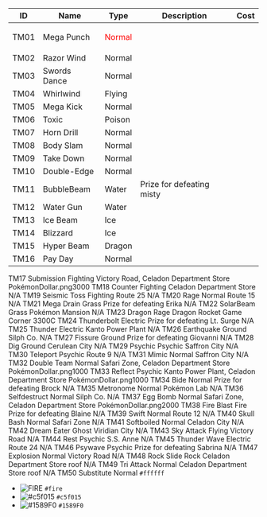 | ID | Name | Type | Description | Cost | 
|--|--|--|--|--|
|TM01|	Mega Punch |	<p style='color:red'>Normal </p>|	| | 
|TM02|	Razor Wind |	Normal | | | 
|TM03| Swords Dance |Normal	 | |
|TM04|	Whirlwind	|Flying	||
|TM05 |	Mega Kick	| Normal	|||
|TM06 |	Toxic	| Poison | |
|TM07 | Horn Drill|	Normal | 	| |
|TM08 | Body Slam	|Normal	| | |
|TM09	|Take Down	|Normal	| | | 
|TM10	| Double-Edge | Normal	||
|TM11	| BubbleBeam	 | Water | Prize for defeating misty | | 
|TM12	|Water Gun	|Water	| |
|TM13 | Ice Beam	| Ice	| | |
|TM14	|Blizzard	|Ice| ||
|TM15	|Hyper Beam	| Dragon | | |
|TM16	| Pay Day	| Normal	| | |
TM17	Submission	Fighting	Victory Road, Celadon Department Store	PokémonDollar.png3000
TM18	Counter	Fighting	Celadon Department Store	N/A
TM19	Seismic Toss	Fighting	Route 25	N/A
TM20	Rage	Normal	Route 15	N/A
TM21	Mega Drain	Grass	Prize for defeating Erika	N/A
TM22	SolarBeam	Grass	Pokémon Mansion	N/A
TM23	Dragon Rage	Dragon	Rocket Game Corner	3300C
TM24	Thunderbolt	Electric	Prize for defeating Lt. Surge	N/A
TM25	Thunder	Electric	Kanto Power Plant	N/A
TM26	Earthquake	Ground	Silph Co.	N/A
TM27	Fissure	Ground	Prize for defeating Giovanni	N/A
TM28	Dig	Ground	Cerulean City	N/A
TM29	Psychic	Psychic	Saffron City	N/A
TM30	Teleport	Psychic	Route 9	N/A
TM31	Mimic	Normal	Saffron City	N/A
TM32	Double Team	Normal	Safari Zone, Celadon Department Store	PokémonDollar.png1000
TM33	Reflect	Psychic	Kanto Power Plant, Celadon Department Store	PokémonDollar.png1000
TM34	Bide	Normal	Prize for defeating Brock	N/A
TM35	Metronome	Normal	Pokémon Lab	N/A
TM36	Selfdestruct	Normal	Silph Co.	N/A
TM37	Egg Bomb	Normal	Safari Zone, Celadon Department Store	PokémonDollar.png2000
TM38	Fire Blast	Fire	Prize for defeating Blaine	N/A
TM39	Swift	Normal	Route 12	N/A
TM40	Skull Bash	Normal	Safari Zone	N/A
TM41	Softboiled	Normal	Celadon City	N/A
TM42	Dream Eater	Ghost	Viridian City	N/A
TM43	Sky Attack	Flying	Victory Road	N/A
TM44	Rest	Psychic	S.S. Anne	N/A
TM45	Thunder Wave	Electric	Route 24	N/A
TM46	Psywave	Psychic	Prize for defeating Sabrina	N/A
TM47	Explosion	Normal	Victory Road	N/A
TM48	Rock Slide	Rock	Celadon Department Store roof	N/A
TM49	Tri Attack	Normal	Celadon Department Store roof	N/A
TM50	Substitute	Normal
`#ffffff`

- ![FIRE](https://via.placeholder.com/15/f03c15/000000?text=+) `#fire`
- ![#c5f015](https://via.placeholder.com/15/c5f015/000000?text=+) `#c5f015`
- ![#1589F0](https://via.placeholder.com/15/1589F0/000000?text=+) `#1589F0`
